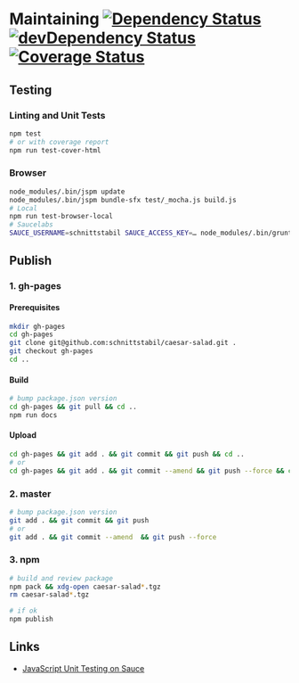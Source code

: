 # Maintaining [![Dependency Status](https://david-dm.org/schnittstabil/caesar-salad.svg)](https://david-dm.org/schnittstabil/caesar-salad) [![devDependency Status](https://david-dm.org/schnittstabil/caesar-salad/dev-status.svg)](https://david-dm.org/schnittstabil/caesar-salad#info=devDependencies) [![Coverage Status](https://coveralls.io/repos/github/schnittstabil/caesar-salad/badge.svg?branch=master)](https://coveralls.io/github/schnittstabil/caesar-salad?branch=master)


## Testing

### Linting and Unit Tests

```bash
npm test
# or with coverage report
npm run test-cover-html
```

### Browser

```bash
node_modules/.bin/jspm update
node_modules/.bin/jspm bundle-sfx test/_mocha.js build.js
# Local
npm run test-browser-local
# Saucelabs
SAUCE_USERNAME=schnittstabil SAUCE_ACCESS_KEY=… node_modules/.bin/grunt saucelabs
```


## Publish

### 1. gh-pages

#### Prerequisites

```bash
mkdir gh-pages
cd gh-pages
git clone git@github.com:schnittstabil/caesar-salad.git .
git checkout gh-pages
cd ..
```

#### Build

```bash
# bump package.json version
cd gh-pages && git pull && cd ..
npm run docs
```

#### Upload

```bash
cd gh-pages && git add . && git commit && git push && cd ..
# or
cd gh-pages && git add . && git commit --amend && git push --force && cd ..
```

### 2. master

```bash
# bump package.json version
git add . && git commit && git push
# or
git add . && git commit --amend  && git push --force
```

### 3. npm
```bash
# build and review package
npm pack && xdg-open caesar-salad*.tgz
rm caesar-salad*.tgz

# if ok
npm publish
```

## Links

* [JavaScript Unit Testing on Sauce](https://wiki.saucelabs.com/display/DOCS/JavaScript+Unit+Testing)
